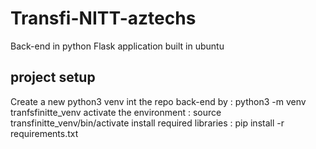 # Transfi-NITT-aztechs

Back-end in python Flask application built in ubuntu

## project setup

Create a new python3 venv int the repo back-end by : python3 -m venv tranfsfinitte_venv
activate the environment : source transfinitte_venv/bin/activate
install required libraries : pip install -r requirements.txt
